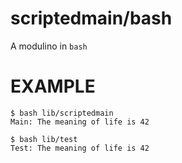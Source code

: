 # scriptedmain/bash

A modulino in `bash`

# EXAMPLE

```
$ bash lib/scriptedmain
Main: The meaning of life is 42

$ bash lib/test
Test: The meaning of life is 42
```
